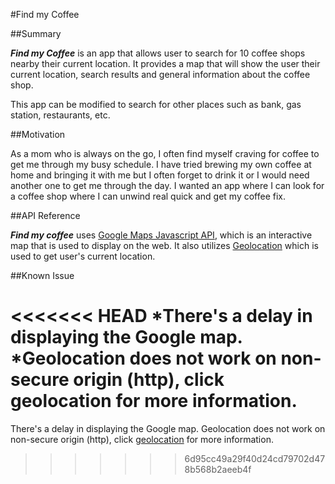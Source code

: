 #Find my Coffee

##Summary

**_Find my Coffee_** is an app that allows user to search for 10 coffee shops nearby their current location. It provides a map that will show the user their current location, search results and general information about the coffee shop.

This app can be modified to search for other places such as bank, gas station, restaurants, etc.

##Motivation

As a mom who is always on the go, I often find myself craving for coffee to get me through my busy schedule. I have tried brewing my own coffee at home and bringing it with me but I often forget to drink it or I would need another one to get me through the day. I wanted an app where I can look for a coffee shop where I can unwind real quick and get my coffee fix.


##API Reference

**_Find my coffee_** uses [Google Maps Javascript API](https://developers.google.com/maps/documentation/javascript/tutorial), which is an interactive map that is used to display on the web. It also utilizes [Geolocation](https://developers.google.com/maps/documentation/geolocation/intro) which is used to get user's current location.


##Known Issue

<<<<<<< HEAD
*There's a delay in displaying the Google map.
*Geolocation does not work on non-secure origin (http), click geolocation for more information.
=======
There's a delay in displaying the Google map.
Geolocation does not work on non-secure origin (http), click [geolocation](https://developers.google.com/web/updates/2016/04/geolocation-on-secure-contexts-only) for more information.

>>>>>>> 6d95cc49a29f40d24cd79702d478b568b2aeeb4f
